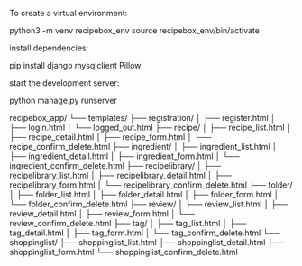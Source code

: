 To create a virtual environment:

python3 -m venv recipebox_env
source recipebox_env/bin/activate

install dependencies:

pip install django mysqlclient Pillow

start the development server:

python manage.py runserver

recipebox_app/
└── templates/
    ├── registration/
    │   ├── register.html
    │   ├── login.html
    │   └── logged_out.html
    ├── recipe/
    │   ├── recipe_list.html
    │   ├── recipe_detail.html
    │   ├── recipe_form.html
    │   └── recipe_confirm_delete.html
    ├── ingredient/
    │   ├── ingredient_list.html
    │   ├── ingredient_detail.html
    │   ├── ingredient_form.html
    │   └── ingredient_confirm_delete.html
    ├── recipelibrary/
    │   ├── recipelibrary_list.html
    │   ├── recipelibrary_detail.html
    │   ├── recipelibrary_form.html
    │   └── recipelibrary_confirm_delete.html
    ├── folder/
    │   ├── folder_list.html
    │   ├── folder_detail.html
    │   ├── folder_form.html
    │   └── folder_confirm_delete.html
    ├── review/
    │   ├── review_list.html
    │   ├── review_detail.html
    │   ├── review_form.html
    │   └── review_confirm_delete.html
    ├── tag/
    │   ├── tag_list.html
    │   ├── tag_detail.html
    │   ├── tag_form.html
    │   └── tag_confirm_delete.html
    └── shoppinglist/
        ├── shoppinglist_list.html
        ├── shoppinglist_detail.html
        ├── shoppinglist_form.html
        └── shoppinglist_confirm_delete.html
